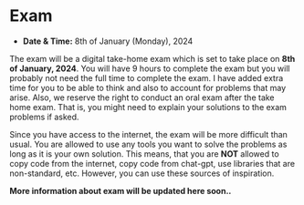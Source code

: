 # Exam
- **Date & Time:** 8th of January (Monday), 2024

The exam will be a digital take-home exam which is set to take place on **8th of January, 2024**.
You will have 9 hours to complete the exam but you will probably not need the full time to complete the exam.
I have added extra time for you to be able to think and also to account for
problems that may arise. Also, we reserve the right to conduct an oral
exam after the take home exam. That is, you might need to explain your solutions to 
the exam problems if asked.

Since you have access to the internet,
the exam will be more difficult than usual. You are allowed to use any tools you
want to solve the problems as long as it is your own solution. This means, that
you are **NOT** allowed to copy code from the internet, copy code from chat-gpt, use libraries
that are non-standard, etc. However, you can use these sources of inspiration.

**More information about exam will be updated here soon..**
